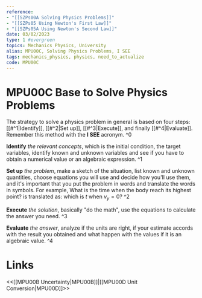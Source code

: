 ```yaml
---
reference:
- "[[SZPs00A Solving Physics Problems]]"
- "[[SZPs05 Using Newton's First Law]]"
- "[[SZPs05A Using Newton's Second Law]]"
date: 03/02/2023
type: 1 #evergreen
topics: Mechanics Physics, University
alias: MPU00C, Solving Physics Problems, I SEE
tags: mechanics_physics, physics, need_to_actualize
code: MPU00C 
---
```

# MPU00C Base to Solve Physics Problems

The strategy to solve a physics problem in general is based on four steps: [[#^1|Identify]], [[#^2|Set up]], [[#^3|Execute]], and finally [[#^4|Evaluate]]. Remember this method with the **I SEE** acronym. ^0

**Identify** *the relevant concepts*, which is the initial condition, the target variables, identify known and unknown variables and see if you have to obtain a numerical value or an algebraic expression. ^1

**Set up** *the problem*, make a sketch of the situation, list known and unknown quantities, choose equations you will use and decide how you'll use them, and it's important that you put the problem in words and translate the words in symbols. For example, What is the time when the body reach its highest point? is translated as: which is $t$ when $v_y = 0$? ^2

**Execute** *the solution*, basically "do the math", use the equations to calculate the answer you need. ^3

**Evaluate** *the answer*, analyze if the units are right, if your estimate accords with the result you obtained and what happen with the values if it is an algebraic value. ^4

# Links
<<[[MPU00B Uncertainty|MPU00B]]|[[MPU00D Unit Conversion|MPU00D]]>>